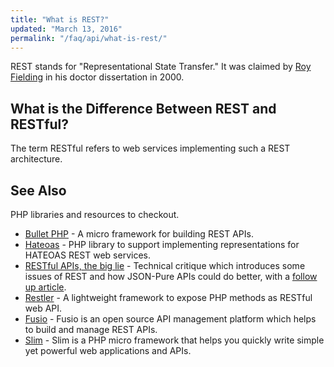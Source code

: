 ```yaml
---
title: "What is REST?"
updated: "March 13, 2016"
permalink: "/faq/api/what-is-rest/"
---
```


REST stands for "Representational State Transfer." It was claimed by
[Roy Fielding](https://twitter.com/fielding) in his doctor dissertation in 2000.

## What is the Difference Between REST and RESTful?

The term RESTful refers to web services implementing such a REST architecture.

## See Also

PHP libraries and resources to checkout.

* [Bullet PHP](http://bulletphp.com/) - A micro framework for building REST APIs.
* [Hateoas](https://github.com/willdurand/Hateoas) - PHP library to support
  implementing representations for HATEOAS REST web services.
* [RESTful APIs, the big lie](http://mmikowski.github.io/the_lie/) - Technical
  critique which introduces some issues of REST and how JSON-Pure APIs could do
  better, with a [follow up article](http://mmikowski.github.io/json-pure/).
* [Restler](https://github.com/Luracast/Restler) - A lightweight framework to
  expose PHP methods as RESTful web API.
* [Fusio](http://fusio-project.org) - Fusio is an open source API management platform which helps to build and manage REST APIs.
* [Slim](http://www.slimframework.com) - Slim is a PHP micro framework that helps you quickly write simple yet powerful web applications and APIs.

